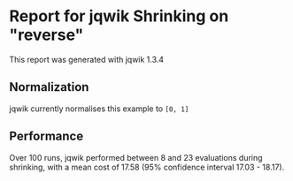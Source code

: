# Report for jqwik Shrinking on "reverse"

This report was generated with jqwik 1.3.4

## Normalization

jqwik currently normalises this example to ``[0, 1]``

## Performance

Over 100 runs, jqwik performed between 8 and 23 evaluations during shrinking,
with a mean cost of 17.58 (95% confidence interval 17.03 - 18.17).
